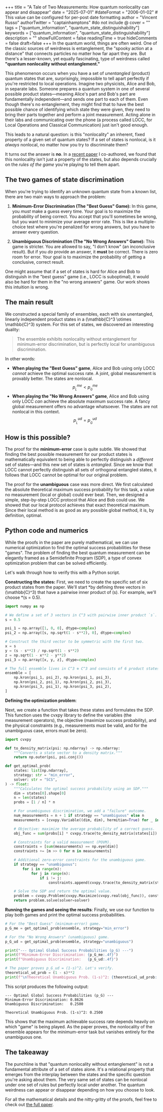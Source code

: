 +++
title = "A Tale of Two Measurements: How quantum nonlocality can appear and disappear"
date = "2025-07-01"
#dateFormat = "2006-01-02" # This value can be configured for per-post date formatting
author = "Vincent Russo"
authorTwitter = "captainhamptons" #do not include @
cover = ""
tags = ["quantum_information", "quantum_state_distinguishability"]
keywords = ["quantum_information", "quantum_state_distinguishability"]
description = ""
showFullContent = false
readingTime = true
hideComments = false
draft=false
+++
In the quantum world, things are often weird. One of the classic sources of weirdness is entanglement, the "spooky
action at a distance" that connects particles no matter how far apart they are. But there's a lesser-known, yet equally
fascinating, type of weirdness called **"quantum nonlocality without entanglement."**

This phenomenon occurs when you have a set of *unentangled* (product) quantum states that are, surprisingly, impossible
to tell apart perfectly if you're restricted to local operations. Imagine two physicists, Alice and Bob, in separate
labs. Someone prepares a quantum system in one of several possible product states—meaning Alice's part and Bob's part
are fundamentally independent—and sends one part to each of them. Even though there's no entanglement, they might find
that to have the best possible chance of identifying which state they were given, they need to bring their parts
together and perform a joint measurement. Acting alone in their labs and communicating over the phone (a process called
LOCC, for Local Operations and Classical Communication) just isn't good enough.

This leads to a natural question: is this "nonlocality" an inherent, fixed property of a given set of quantum states? If
a set of states is nonlocal, is it *always* nonlocal, no matter how you try to discriminate them?

It turns out the answer is **no**. In a [recent paper](https://arxiv.org/abs/2506.20560) I co-authored, we found that
this nonlocality isn't just a property of the states, but also depends crucially on the *rules of the game* you're
playing to tell them apart.

## The two games of state discrimination

When you're trying to identify an unknown quantum state from a known list, there are two main ways to approach the
problem:

1.  **Minimum-Error Discrimination (The "Best Guess" Game):** In this game, you *must* make a guess every time. Your
goal is to maximize the probability of being correct. You accept that you'll sometimes be wrong, but you want to
minimize your average error rate. This is like a multiple-choice test where you're penalized for wrong answers, but you
have to answer every question.

2.  **Unambiguous Discrimination (The "No Wrong Answers" Game):** This game is stricter. You are allowed to say, "I
don't know" (an inconclusive result). But if you *do* provide an answer, it **must** be correct. There is zero room for
error. Your goal is to maximize the probability of getting a conclusive, correct result.

One might assume that if a set of states is hard for Alice and Bob to distinguish in the "best guess" game (i.e., LOCC
is suboptimal), it would also be hard for them in the "no wrong answers" game. Our work shows this intuition is wrong.

## The main result

We constructed a special family of ensembles, each with six unentangled, linearly independent product states in a
\(\mathbb{C}^3 \otimes \mathbb{C}^3\) system. For this set of states, we discovered an interesting duality:

> The ensemble exhibits nonlocality without entanglement for minimum-error discrimination, but is perfectly local for
unambiguous discrimination.

In other words:

* **When playing the "Best Guess" game**, Alice and Bob using only LOCC *cannot* achieve the optimal success rate. A joint, global measurement is provably better. The states are nonlocal.
    $$p_{_{L}}^{me} < p_{_{G}}^{me}$$
* **When playing the "No Wrong Answers" game**, Alice and Bob using only LOCC *can* achieve the absolute maximum success rate. A fancy global measurement offers no advantage whatsoever. The states are not nonlocal in this context.
    $$p_{_{L}}^{ud} = p_{_{G}}^{ud}$$

## How is this possible?

The proof for the **minimum-error** case is quite subtle. We showed that finding the best possible measurement for our
product states is mathematically equivalent to being able to perfectly distinguish a *different* set of states—and this
new set of states is *entangled*. Since we know that LOCC cannot perfectly distinguish all sets of orthogonal entangled
states, it follows that LOCC cannot be optimal for our original problem.

The proof for the **unambiguous** case was more direct. We first calculated the absolute theoretical maximum success
probability for this task, a value no measurement (local or global) could ever beat. Then, we designed a simple,
step-by-step LOCC protocol that Alice and Bob could use. We showed that our local protocol achieves that exact
theoretical maximum. Since their local method is as good as any possible global method, it is, by definition, optimal.

## Python code and numerics

While the proofs in the paper are purely mathematical, we can use numerical optimization to find the optimal success
probabilities for these "games". The problem of finding the best quantum measurement can be elegantly framed as a
Semidefinite Program (SDP), a type of convex optimization problem that can be solved efficiently.

Let's walk through how to verify this with a Python script.

**Constructing the states:** 
First, we need to create the specific set of six product states from the paper. We'll start
*by defining three vectors in \(\mathbb{C}^3\) that have a pairwise inner product of \(s\). For example, we'll choose
*\(s = 0.5\).

```python
import numpy as np

# We define a set of 3 vectors in C^3 with pairwise inner product `s`.
s = 0.5

psi_1 = np.array([1, 0, 0], dtype=complex)
psi_2 = np.array([s, np.sqrt(1 - s**2), 0], dtype=complex)

# Construct the third vector to be symmetric with the first two.
x = s
y = (s - s**2) / np.sqrt(1 - s**2)
z = np.sqrt(1 - x**2 - y**2)
psi_3 = np.array([x, y, z], dtype=complex)

# The full ensemble lives in C^3 ⊗ C^3 and consists of 6 product states.
ensemble = [
    np.kron(psi_1, psi_2), np.kron(psi_1, psi_3),
    np.kron(psi_2, psi_1), np.kron(psi_2, psi_3),
    np.kron(psi_3, psi_1), np.kron(psi_3, psi_2),
]
```

**Defining the optimization problem**:

Next, we create a function that takes these states and formulates the SDP. This function uses the cvxpy library to
define the variables (the measurement operators), the objective (maximize success probability), and the physical
constraints (e.g., measurements must be valid, and for the unambiguous case, errors must be zero).

```python
import cvxpy

def to_density_matrix(psi: np.ndarray) -> np.ndarray:
    """Converts a state vector to a density matrix."""
    return np.outer(psi, psi.conj())

def get_optimal_prob(
    states: list[np.ndarray],
    strategy: str = "min_error",
    solver: str = "SCS",
) -> float:
    """Calculates the optimal success probability using an SDP."""
    dim = states[0].shape[0]
    n = len(states)
    probs = [1 / n] * n

    # For unambiguous discrimination, we add a "failure" outcome.
    num_measurements = n + 1 if strategy == "unambiguous" else n
    measurements = [cvxpy.Variable((dim, dim), hermitian=True) for _ in range(num_measurements)]

    # Objective: maximize the average probability of a correct guess.
    obj_func = sum(probs[i] * cvxpy.trace(to_density_matrix(states[i]) @ measurements[i]) for i in range(n))

    # Constraints for a valid measurement (POVM).
    constraints = [sum(measurements) == np.eye(dim)]
    constraints += [m >> 0 for m in measurements]

    # Additional zero-error constraints for the unambiguous game.
    if strategy == "unambiguous":
        for i in range(n):
            for j in range(n):
                if i != j:
                    constraints.append(cvxpy.trace(to_density_matrix(states[j]) @ measurements[i]) == 0)

    # Solve the SDP and return the optimal value.
    problem = cvxpy.Problem(cvxpy.Maximize(cvxpy.real(obj_func)), constraints)
    return problem.solve(solver=solver)
```

**Running the games and seeing the results**: 
Finally, we use our function to play both games and print the optimal success probabilities.


```python
# For the "Best Guess" (minimum-error) game.
p_G_me = get_optimal_prob(ensemble, strategy="min_error")

# For the "No Wrong Answers" (unambiguous) game.
p_G_ud = get_optimal_prob(ensemble, strategy="unambiguous")

print("--- Optimal Global Success Probabilities (p_G) ---")
print(f"Minimum-Error Discrimination: {p_G_me:.4f}")
print(f"Unambiguous Discrimination:   {p_G_ud:.4f}")

# The paper proves p_G_ud = (1-s)^2. Let's verify.
theoretical_ud_prob = (1 - s)**2
print(f"\nTheoretical Unambiguous Prob. (1-s)^2: {theoretical_ud_prob:.4f}")
```

This script produces the following output:

```
--- Optimal Global Success Probabilities (p_G) ---
Minimum-Error Discrimination: 0.8626
Unambiguous Discrimination:   0.2500

Theoretical Unambiguous Prob. (1-s)^2: 0.2500
```

This shows that the maximum achievable success rate depends heavily on which "game" is being played. As the paper
proves, the nonlocality of the ensemble appears for the minimum-error task but vanishes entirely for the unambiguous
one.

## The takeaway

The punchline is that "quantum nonlocality without entanglement" is not a fundamental attribute of a set of states
alone. It's a relational property that emerges from the interplay between the states and the specific question you're
asking about them. The very same set of states can be nonlocal under one set of rules but perfectly local under another.
The quantum weirdness can appear or disappear depending on how you choose to look.

For all the mathematical details and the nitty-gritty of the proofs, feel free to check out [the full
paper](https://arxiv.org/abs/2506.20560).

